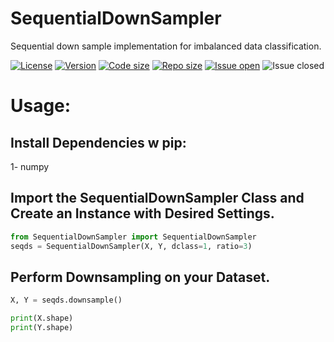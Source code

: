 # SequentialDownSampler
Sequential down sample implementation for imbalanced data classification.

[![License](https://img.shields.io/github/license/KiLJ4EdeN/SequentialDownSampler)](https://img.shields.io/github/license/KiLJ4EdeN/SequentialDownSampler) [![Version](https://img.shields.io/github/v/tag/KiLJ4EdeN/SequentialDownSampler)](https://img.shields.io/github/v/tag/KiLJ4EdeN/SequentialDownSampler) [![Code size](https://img.shields.io/github/languages/code-size/KiLJ4EdeN/SequentialDownSampler)](https://img.shields.io/github/languages/code-size/KiLJ4EdeN/SequentialDownSampler) [![Repo size](https://img.shields.io/github/repo-size/KiLJ4EdeN/SequentialDownSampler)](https://img.shields.io/github/repo-size/KiLJ4EdeN/SequentialDownSampler) [![Issue open](https://img.shields.io/github/issues/KiLJ4EdeN/SequentialDownSampler)](https://img.shields.io/github/issues/KiLJ4EdeN/SequentialDownSampler)
![Issue closed](https://img.shields.io/github/issues-closed/KiLJ4EdeN/SequentialDownSampler)


# Usage:
## Install Dependencies w pip:

1- numpy


## Import the SequentialDownSampler Class and Create an Instance with Desired Settings.
```python
from SequentialDownSampler import SequentialDownSampler
seqds = SequentialDownSampler(X, Y, dclass=1, ratio=3)
```


## Perform Downsampling on your Dataset.
```python
X, Y = seqds.downsample()

print(X.shape)
print(Y.shape)
```
